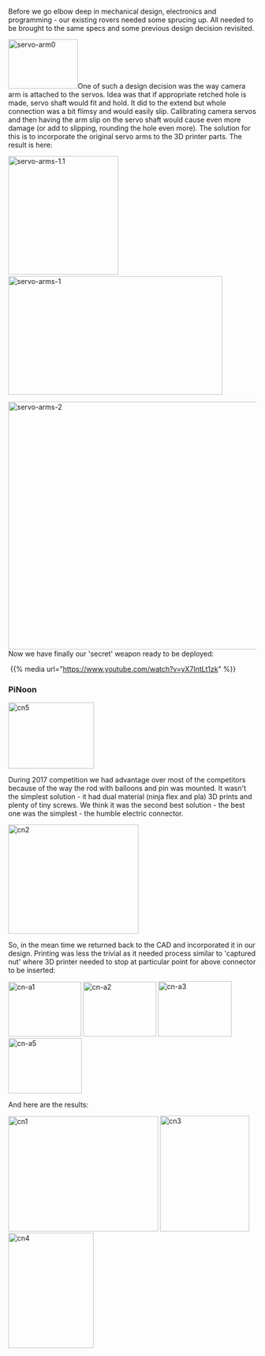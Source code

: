 <html><body><p>Before we go elbow deep in mechanical design, electronics and programming - our existing rovers needed some sprucing up. All needed to be brought to the same specs and some previous design decision revisited.

<img class="  wp-image-1132 alignright" src="/2018/01/servo-arm0.jpg" alt="servo-arm0" width="141" height="100">One of such a design decision was the way camera arm is attached to the servos. Idea was that if appropriate retched hole is made, servo shaft would fit and hold. It did to the extend but whole connection was a bit flimsy and would easily slip. Calibrating camera servos and then having the arm slip on the servo shaft would cause even more damage (or add to slipping, rounding the hole even more). The solution for this is to incorporate the original servo arms to the 3D printer parts. The result is here:

<img class="alignnone  wp-image-1133" src="/2018/01/servo-arms-1-1.jpg" alt="servo-arms-1.1" width="223" height="240">   <img class="alignnone  wp-image-1134" src="/2018/01/servo-arms-11.jpg" alt="servo-arms-1" width="434" height="240">

<img class="alignnone  wp-image-1130" src="/2018/01/servo-arms-2.jpg" alt="servo-arms-2" width="668" height="501">
<!-- TEASER_END -->
Now we have finally our 'secret' weapon ready to be deployed:

 {{% media url="https://www.youtube.com/watch?v=yX7IntLt1zk" %}}

</p><h3>PiNoon</h3>
<img class="  wp-image-1123 alignright" src="/2018/01/cn5.jpg" alt="cn5" width="174" height="134">

During 2017 competition we had advantage over most of the competitors because of the way the rod with balloons and pin was mounted. It wasn't the simplest solution - it had dual material (ninja flex and pla) 3D prints and plenty of tiny screws. We think it was the second best solution - the best one was the simplest - the humble electric connector.

<img class="  wp-image-1120 aligncenter" src="/2018/01/cn2.jpg" alt="cn2" width="264" height="221">

So, in the mean time we returned back to the CAD and incorporated it in our design. Printing was less the trivial as it needed process similar to 'captured nut' where 3D printer needed to stop at particular point for above connector to be inserted:

<img class="alignnone  wp-image-1124" src="/2018/01/cn-a1.jpg" alt="cn-a1" width="148" height="111"> <img class="alignnone  wp-image-1125" src="/2018/01/cn-a2.jpg" alt="cn-a2" width="148" height="111"> <img class="alignnone  wp-image-1126" src="/2018/01/cn-a3.jpg" alt="cn-a3" width="149" height="112"> <img class="alignnone  wp-image-1128" src="/2018/01/cn-a5.jpg" alt="cn-a5" width="149" height="112">

And here are the results:

<img class="alignnone  wp-image-1119" src="/2018/01/cn1.jpg" alt="cn1" width="304" height="233"> <img class="alignnone  wp-image-1121" src="/2018/01/cn3.jpg" alt="cn3" width="181" height="234"> <img class="alignnone  wp-image-1122" src="/2018/01/cn4.jpg" alt="cn4" width="173" height="233"></body></html>